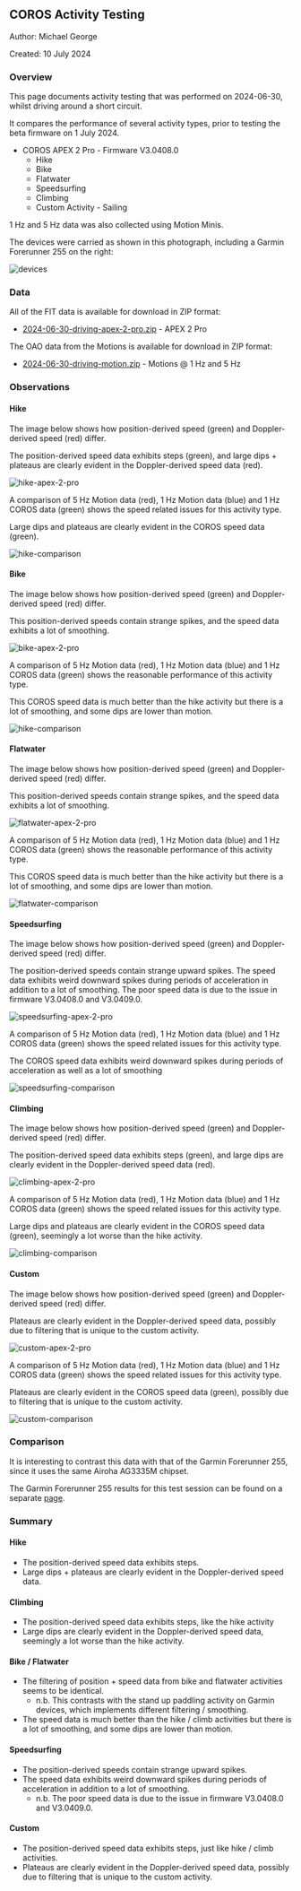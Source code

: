 ## COROS Activity Testing

Author: Michael George

Created: 10 July 2024



### Overview

This page documents activity testing that was performed on 2024-06-30, whilst driving around a short circuit.

It compares the performance of several activity types, prior to testing the beta firmware on 1 July 2024.

- COROS APEX 2 Pro - Firmware V3.0408.0
  - Hike
  - Bike
  - Flatwater
  - Speedsurfing
  - Climbing
  - Custom Activity - Sailing

1 Hz and 5 Hz data was also collected using Motion Minis.

The devices were carried as shown in this photograph, including a Garmin Forerunner 255 on the right:

![devices](img/devices.jpg)



### Data

All of the FIT data is available for download in ZIP format:

- [2024-06-30-driving-apex-2-pro.zip](2024-06-30-driving-apex-2-pro.zip) - APEX 2 Pro

The OAO data from the Motions is available for download in ZIP format:

- [2024-06-30-driving-motion.zip](2024-06-30-driving-motion.zip) - Motions @ 1 Hz and 5 Hz



### Observations

#### Hike

The image below shows how position-derived speed (green) and Doppler-derived speed (red) differ.

The position-derived speed data exhibits steps (green), and large dips + plateaus are clearly evident in the Doppler-derived speed data (red).

![hike-apex-2-pro](img/1-hike-apex-2-pro.png)

A comparison of 5 Hz Motion data (red), 1 Hz Motion data (blue) and 1 Hz COROS data (green) shows the speed related issues for this activity type.

Large dips and plateaus are clearly evident in the COROS speed data (green).

![hike-comparison](img/1-hike-comparison.png)



#### Bike

The image below shows how position-derived speed (green) and Doppler-derived speed (red) differ.

This position-derived speeds contain strange spikes, and the speed data exhibits a lot of smoothing.

![bike-apex-2-pro](img/2-bike-apex-2-pro.png)

A comparison of 5 Hz Motion data (red), 1 Hz Motion data (blue) and 1 Hz COROS data (green) shows the reasonable performance of this activity type.

This COROS speed data is much better than the hike activity but there is a lot of smoothing, and some dips are lower than motion.

![hike-comparison](img/2-bike-comparison.png)



#### Flatwater

The image below shows how position-derived speed (green) and Doppler-derived speed (red) differ.

This position-derived speeds contain strange spikes, and the speed data exhibits a lot of smoothing.

![flatwater-apex-2-pro](img/3-flatwater-apex-2-pro.png)

A comparison of 5 Hz Motion data (red), 1 Hz Motion data (blue) and 1 Hz COROS data (green) shows the reasonable performance of this activity type.

This COROS speed data is much better than the hike activity but there is a lot of smoothing, and some dips are lower than motion.

![flatwater-comparison](img/3-flatwater-comparison.png)



#### Speedsurfing

The image below shows how position-derived speed (green) and Doppler-derived speed (red) differ.

The position-derived speeds contain strange upward spikes. The speed data exhibits weird downward spikes during periods of acceleration in addition to a lot of smoothing. The poor speed data is due to the issue in firmware V3.0408.0 and V3.0409.0.

![speedsurfing-apex-2-pro](img/4-speedsurfing-apex-2-pro.png)

A comparison of 5 Hz Motion data (red), 1 Hz Motion data (blue) and 1 Hz COROS data (green) shows the speed related issues for this activity type.

The COROS speed data exhibits weird downward spikes during periods of acceleration as well as a lot of smoothing

![speedsurfing-comparison](img/4-speedsurfing-comparison.png)



#### Climbing

The image below shows how position-derived speed (green) and Doppler-derived speed (red) differ.

The position-derived speed data exhibits steps (green), and large dips are clearly evident in the Doppler-derived speed data (red).

![climbing-apex-2-pro](img/5-climbing-apex-2-pro.png)

A comparison of 5 Hz Motion data (red), 1 Hz Motion data (blue) and 1 Hz COROS data (green) shows the speed related issues for this activity type.

Large dips and plateaus are clearly evident in the COROS speed data (green), seemingly a lot worse than the hike activity.

![climbing-comparison](img/5-climbing-comparison.png)



#### Custom

The image below shows how position-derived speed (green) and Doppler-derived speed (red) differ.

Plateaus are clearly evident in the Doppler-derived speed data, possibly due to filtering that is unique to the custom activity.

![custom-apex-2-pro](img/6-custom-apex-2-pro.png)

A comparison of 5 Hz Motion data (red), 1 Hz Motion data (blue) and 1 Hz COROS data (green) shows the speed related issues for this activity type.

Plateaus are clearly evident in the COROS speed data (green), possibly due to filtering that is unique to the custom activity.

![custom-comparison](img/6-custom-comparison.png)



### Comparison

It is interesting to contrast this data with that of the Garmin Forerunner 255, since it uses the same Airoha AG3335M chipset.

The Garmin Forerunner 255 results for this test session can be found on a separate [page](../../../garmin/activities/driving-2024-06-30/README.md).




### Summary

#### Hike

- The position-derived speed data exhibits steps.
- Large dips + plateaus are clearly evident in the Doppler-derived speed data.

#### Climbing

- The position-derived speed data exhibits steps, like the hike activity
- Large dips are clearly evident in the Doppler-derived speed data, seemingly a lot worse than the hike activity.

#### Bike / Flatwater

- The filtering of position + speed data from bike and flatwater activities seems to be identical.
  - n.b. This contrasts with the stand up paddling activity on Garmin devices, which implements different filtering / smoothing.
- The speed data is much better than the hike / climb activities but there is a lot of smoothing, and some dips are lower than motion.

#### Speedsurfing

- The position-derived speeds contain strange upward spikes.
- The speed data exhibits weird downward spikes during periods of acceleration in addition to a lot of smoothing.
  - n.b. The poor speed data is due to the issue in firmware V3.0408.0 and V3.0409.0.

#### Custom

- The position-derived speed data exhibits steps, just like hike / climb activities.
- Plateaus are clearly evident in the Doppler-derived speed data, possibly due to filtering that is unique to the custom activity.

